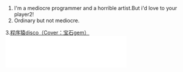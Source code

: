 ##

1. I'm a mediocre programmer and a horrible artist.But i'd love to your player2!
2. Ordinary but not mediocre.

3.[程序猿disco（Cover：宝石gem）](music.163.com/outchain/player?type=2&id=1398687705) <iframe frameborder="no" border="0" marginwidth="0" marginheight="0" width=330 height=86 src="//music.163.com/outchain/player?type=2&id=1398687705&auto=1&height=66"></iframe>
